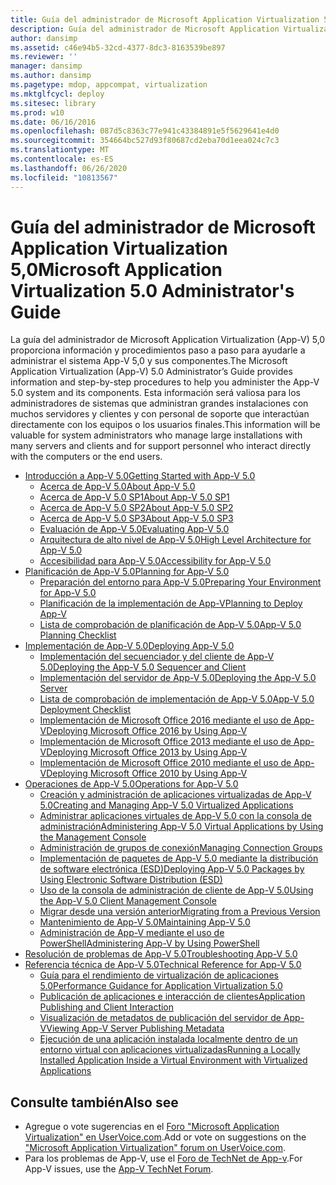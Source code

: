```yaml
---
title: Guía del administrador de Microsoft Application Virtualization 5,0
description: Guía del administrador de Microsoft Application Virtualization 5,0
author: dansimp
ms.assetid: c46e94b5-32cd-4377-8dc3-8163539be897
ms.reviewer: ''
manager: dansimp
ms.author: dansimp
ms.pagetype: mdop, appcompat, virtualization
ms.mktglfcycl: deploy
ms.sitesec: library
ms.prod: w10
ms.date: 06/16/2016
ms.openlocfilehash: 087d5c8363c77e941c43384891e5f5629641e4d0
ms.sourcegitcommit: 354664bc527d93f80687cd2eba70d1eea024c7c3
ms.translationtype: MT
ms.contentlocale: es-ES
ms.lasthandoff: 06/26/2020
ms.locfileid: "10813567"
---
```

# <span data-ttu-id="df232-103">Guía del administrador de Microsoft Application Virtualization 5,0</span><span class="sxs-lookup"><span data-stu-id="df232-103">Microsoft Application Virtualization 5.0 Administrator's Guide</span></span>

<span data-ttu-id="df232-104">La guía del administrador de Microsoft Application Virtualization (App-V) 5,0 proporciona información y procedimientos paso a paso para ayudarle a administrar el sistema App-V 5,0 y sus componentes.</span><span class="sxs-lookup"><span data-stu-id="df232-104">The Microsoft Application Virtualization (App-V) 5.0 Administrator’s Guide provides information and step-by-step procedures to help you administer the App-V 5.0 system and its components.</span></span> <span data-ttu-id="df232-105">Esta información será valiosa para los administradores de sistemas que administran grandes instalaciones con muchos servidores y clientes y con personal de soporte que interactúan directamente con los equipos o los usuarios finales.</span><span class="sxs-lookup"><span data-stu-id="df232-105">This information will be valuable for system administrators who manage large installations with many servers and clients and for support personnel who interact directly with the computers or the end users.</span></span>

- [<span data-ttu-id="df232-106">Introducción a App-V 5.0</span><span class="sxs-lookup"><span data-stu-id="df232-106">Getting Started with App-V 5.0</span></span>](getting-started-with-app-v-50--rtm.md)
  - [<span data-ttu-id="df232-107">Acerca de App-V 5.0</span><span class="sxs-lookup"><span data-stu-id="df232-107">About App-V 5.0</span></span>](about-app-v-50.md)
  - [<span data-ttu-id="df232-108">Acerca de App-V 5.0 SP1</span><span class="sxs-lookup"><span data-stu-id="df232-108">About App-V 5.0 SP1</span></span>](about-app-v-50-sp1.md)
  - [<span data-ttu-id="df232-109">Acerca de App-V 5.0 SP2</span><span class="sxs-lookup"><span data-stu-id="df232-109">About App-V 5.0 SP2</span></span>](about-app-v-50-sp2.md)
  - [<span data-ttu-id="df232-110">Acerca de App-V 5.0 SP3</span><span class="sxs-lookup"><span data-stu-id="df232-110">About App-V 5.0 SP3</span></span>](about-app-v-50-sp3.md)
  - [<span data-ttu-id="df232-111">Evaluación de App-V 5.0</span><span class="sxs-lookup"><span data-stu-id="df232-111">Evaluating App-V 5.0</span></span>](evaluating-app-v-50.md)
  - [<span data-ttu-id="df232-112">Arquitectura de alto nivel de App-V 5.0</span><span class="sxs-lookup"><span data-stu-id="df232-112">High Level Architecture for App-V 5.0</span></span>](high-level-architecture-for-app-v-50.md)
  - [<span data-ttu-id="df232-113">Accesibilidad para App-V 5.0</span><span class="sxs-lookup"><span data-stu-id="df232-113">Accessibility for App-V 5.0</span></span>](accessibility-for-app-v-50.md)
- [<span data-ttu-id="df232-114">Planificación de App-V 5.0</span><span class="sxs-lookup"><span data-stu-id="df232-114">Planning for App-V 5.0</span></span>](planning-for-app-v-50-rc.md)
  - [<span data-ttu-id="df232-115">Preparación del entorno para App-V 5.0</span><span class="sxs-lookup"><span data-stu-id="df232-115">Preparing Your Environment for App-V 5.0</span></span>](preparing-your-environment-for-app-v-50.md)
  - [<span data-ttu-id="df232-116">Planificación de la implementación de App-V</span><span class="sxs-lookup"><span data-stu-id="df232-116">Planning to Deploy App-V</span></span>](planning-to-deploy-app-v.md)
  - [<span data-ttu-id="df232-117">Lista de comprobación de planificación de App-V 5.0</span><span class="sxs-lookup"><span data-stu-id="df232-117">App-V 5.0 Planning Checklist</span></span>](app-v-50-planning-checklist.md)
- [<span data-ttu-id="df232-118">Implementación de App-V 5.0</span><span class="sxs-lookup"><span data-stu-id="df232-118">Deploying App-V 5.0</span></span>](deploying-app-v-50.md)
  - [<span data-ttu-id="df232-119">Implementación del secuenciador y del cliente de App-V 5.0</span><span class="sxs-lookup"><span data-stu-id="df232-119">Deploying the App-V 5.0 Sequencer and Client</span></span>](deploying-the-app-v-50-sequencer-and-client.md)
  - [<span data-ttu-id="df232-120">Implementación del servidor de App-V 5.0</span><span class="sxs-lookup"><span data-stu-id="df232-120">Deploying the App-V 5.0 Server</span></span>](deploying-the-app-v-50-server.md)
  - [<span data-ttu-id="df232-121">Lista de comprobación de implementación de App-V 5.0</span><span class="sxs-lookup"><span data-stu-id="df232-121">App-V 5.0 Deployment Checklist</span></span>](app-v-50-deployment-checklist.md)
  - [<span data-ttu-id="df232-122">Implementación de Microsoft Office 2016 mediante el uso de App-V</span><span class="sxs-lookup"><span data-stu-id="df232-122">Deploying Microsoft Office 2016 by Using App-V</span></span>](deploying-microsoft-office-2016-by-using-app-v.md)
  - [<span data-ttu-id="df232-123">Implementación de Microsoft Office 2013 mediante el uso de App-V</span><span class="sxs-lookup"><span data-stu-id="df232-123">Deploying Microsoft Office 2013 by Using App-V</span></span>](deploying-microsoft-office-2013-by-using-app-v.md)
  - [<span data-ttu-id="df232-124">Implementación de Microsoft Office 2010 mediante el uso de App-V</span><span class="sxs-lookup"><span data-stu-id="df232-124">Deploying Microsoft Office 2010 by Using App-V</span></span>](deploying-microsoft-office-2010-by-using-app-v.md)
- [<span data-ttu-id="df232-125">Operaciones de App-V 5.0</span><span class="sxs-lookup"><span data-stu-id="df232-125">Operations for App-V 5.0</span></span>](operations-for-app-v-50.md)
  - [<span data-ttu-id="df232-126">Creación y administración de aplicaciones virtualizadas de App-V 5.0</span><span class="sxs-lookup"><span data-stu-id="df232-126">Creating and Managing App-V 5.0 Virtualized Applications</span></span>](creating-and-managing-app-v-50-virtualized-applications.md)
  - [<span data-ttu-id="df232-127">Administrar aplicaciones virtuales de App-V 5.0 con la consola de administración</span><span class="sxs-lookup"><span data-stu-id="df232-127">Administering App-V 5.0 Virtual Applications by Using the Management Console</span></span>](administering-app-v-50-virtual-applications-by-using-the-management-console.md)
  - [<span data-ttu-id="df232-128">Administración de grupos de conexión</span><span class="sxs-lookup"><span data-stu-id="df232-128">Managing Connection Groups</span></span>](managing-connection-groups.md)
  - [<span data-ttu-id="df232-129">Implementación de paquetes de App-V 5.0 mediante la distribución de software electrónica (ESD)</span><span class="sxs-lookup"><span data-stu-id="df232-129">Deploying App-V 5.0 Packages by Using Electronic Software Distribution (ESD)</span></span>](deploying-app-v-50-packages-by-using-electronic-software-distribution--esd-.md)
  - [<span data-ttu-id="df232-130">Uso de la consola de administración de cliente de App-V 5.0</span><span class="sxs-lookup"><span data-stu-id="df232-130">Using the App-V 5.0 Client Management Console</span></span>](using-the-app-v-50-client-management-console.md)
  - [<span data-ttu-id="df232-131">Migrar desde una versión anterior</span><span class="sxs-lookup"><span data-stu-id="df232-131">Migrating from a Previous Version</span></span>](migrating-from-a-previous-version-app-v-50.md)
  - [<span data-ttu-id="df232-132">Mantenimiento de App-V 5.0</span><span class="sxs-lookup"><span data-stu-id="df232-132">Maintaining App-V 5.0</span></span>](maintaining-app-v-50.md)
  - [<span data-ttu-id="df232-133">Administración de App-V mediante el uso de PowerShell</span><span class="sxs-lookup"><span data-stu-id="df232-133">Administering App-V by Using PowerShell</span></span>](administering-app-v-by-using-powershell.md)
- [<span data-ttu-id="df232-134">Resolución de problemas de App-V 5.0</span><span class="sxs-lookup"><span data-stu-id="df232-134">Troubleshooting App-V 5.0</span></span>](troubleshooting-app-v-50.md)
- [<span data-ttu-id="df232-135">Referencia técnica de App-V 5.0</span><span class="sxs-lookup"><span data-stu-id="df232-135">Technical Reference for App-V 5.0</span></span>](technical-reference-for-app-v-50.md)
  - [<span data-ttu-id="df232-136">Guía para el rendimiento de virtualización de aplicaciones 5.0</span><span class="sxs-lookup"><span data-stu-id="df232-136">Performance Guidance for Application Virtualization 5.0</span></span>](performance-guidance-for-application-virtualization-50.md)
  - [<span data-ttu-id="df232-137">Publicación de aplicaciones e interacción de clientes</span><span class="sxs-lookup"><span data-stu-id="df232-137">Application Publishing and Client Interaction</span></span>](application-publishing-and-client-interaction.md)
  - [<span data-ttu-id="df232-138">Visualización de metadatos de publicación del servidor de App-V</span><span class="sxs-lookup"><span data-stu-id="df232-138">Viewing App-V Server Publishing Metadata</span></span>](viewing-app-v-server-publishing-metadata.md)
  - [<span data-ttu-id="df232-139">Ejecución de una aplicación instalada localmente dentro de un entorno virtual con aplicaciones virtualizadas</span><span class="sxs-lookup"><span data-stu-id="df232-139">Running a Locally Installed Application Inside a Virtual Environment with Virtualized Applications</span></span>](running-a-locally-installed-application-inside-a-virtual-environment-with-virtualized-applications.md)

## <span data-ttu-id="df232-140">Consulte también</span><span class="sxs-lookup"><span data-stu-id="df232-140">Also see</span></span>

- <span data-ttu-id="df232-141">Agregue o vote sugerencias en el [Foro "Microsoft Application Virtualization" en UserVoice.com](http://appv.uservoice.com/forums/280448-microsoft-application-virtualization).</span><span class="sxs-lookup"><span data-stu-id="df232-141">Add or vote on suggestions on the ["Microsoft Application Virtualization" forum on UserVoice.com](http://appv.uservoice.com/forums/280448-microsoft-application-virtualization).</span></span>
- <span data-ttu-id="df232-142">Para los problemas de App-V, use el [Foro de TechNet de App-v](https://social.technet.microsoft.com/Forums/home?forum=mdopappv).</span><span class="sxs-lookup"><span data-stu-id="df232-142">For App-V issues, use the [App-V TechNet Forum](https://social.technet.microsoft.com/Forums/home?forum=mdopappv).</span></span>

